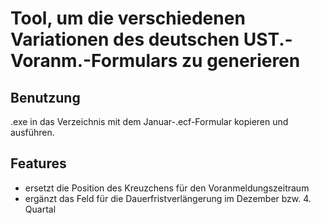 # Tool, um die verschiedenen Variationen des deutschen UST.-Voranm.-Formulars zu generieren

## Benutzung

.exe in das Verzeichnis mit dem Januar-.ecf-Formular kopieren und ausführen.

## Features

- ersetzt die Position des Kreuzchens für den Voranmeldungszeitraum
- ergänzt das Feld für die Dauerfristverlängerung im Dezember bzw. 4. Quartal